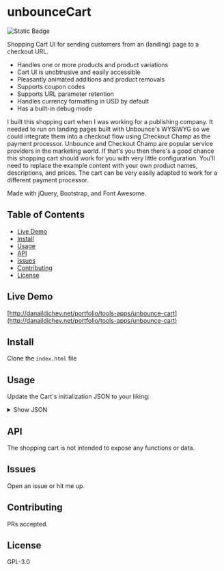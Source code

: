 # unbounceCart

![Static Badge](https://img.shields.io/badge/version-1-blue)

Shopping Cart UI for sending customers from an (landing) page to a checkout URL.

-   Handles one or more products and product variations
-   Cart UI is unobtrusive and easily accessible
-   Pleasantly animated additions and product removals
-   Supports coupon codes
-   Supports URL parameter retention
-   Handles currency formatting in USD by default
-   Has a built-in debug mode

I built this shopping cart when I was working for a publishing company. It needed to run on landing pages built with Unbounce's WYSIWYG so we could integrate them into a checkout flow using Checkout Champ as the payment processor. Unbounce and Checkout Champ are popular service providers in the marketing world. If that's you then there's a good chance this shopping cart should work for you with very little configuration. You'll need to replace the example content with your own product names, descriptions, and prices. The cart can be very easily adapted to work for a different payment processor.

Made with jQuery, Bootstrap, and Font Awesome.

## Table of Contents

- [Live Demo](#live-demo)
- [Install](#install)
- [Usage](#usage)
- [API](#api)
- [Issues](#issues)
- [Contributing](#contributing)
- [License](#license)

## Live Demo
[http://danaildichev.net/portfolio/tools-apps/unbounce-cart](http://danaildichev.net/portfolio/tools-apps/unbounce-cart)

## Install

Clone the `index.html` file

## Usage

Update the Cart's initialization JSON to your liking:

<details>

<summary>Show JSON</summary>

```javascript
<script>

// shopping cart config on page load
/*
* ----------
* Initialize
*
* debug affects the checkout function. Set to true for on-page testing. Set to false to make the checkout button
* redirect the user to the checkout target URL
*
* checkout target url should be the base URL of where the browser will be forwarded (no params)
*
* funnelID come from CheckoutChamp CRM
*
* retainUrlParams passes incoming URL parameters to the checkout page
*
* suggested default cart status message is "You have 0 items in your cart"
*
* subtotal should be initialized to 0. i.e. user starts with no cost in cart
*
* coupon code and message are optional. If used both values must be text.
*
* totalQtyInCart is used to store/display the sum of all quantities of items in the cart
*
* ----------
* Cart Items
*
* keys must be unique. e.g. "Product1_PB" vs "Product1_HC". These labels are used in HTML attributes
*
* ids must be unique. e.g. the product ID in the CheckoutChamp CRM. These values are used in HTML attributes
*
* item name value should be unique
*
* item qty should be initialized to 0. i.e. user starts with no items in cart
*
* item's price value must be integer or decimal. Script handles formatting to display prices as USD in the Cart.
* HTML must be manually set up to match these values and formatting.
*
* imgSrc is the path to where the product image is hosted
*
* imgAlt is the alt text of that product's corresponding img element in the cart
*
* */
let Cart =
{
	"debug": true,
	// "debug": false,
	"checkOutTarget": "https://secure-checkout.your-domain.com/",
	"funnelID": "funnel-id", // e.g. "fid3-checkout"
	"retainUrlParams": true,
	"status": "You have 0 items in your cart",
	"subtotal": 0,
	"coupon": "TEST",
	"couponMessage": "This is a test coupon",
	"totalQtyInCart": 0,
	"items":
	{
		"Product1_PB":
		{
			"id": 999,
			"name": "Product 1 Paperback",
			"qty": 0,
			"price": 85,
			"imgSrc": "images/imgPH1.png",
			"imgAlt": "product 1 paperback"
		},
		"Product1_HC":
		{
			"id": 998,
			"name": "Product 1 Hardcover",
			"qty": 0,
			"price": 100,
			"imgSrc": "images/imgPH1.png",
			"imgAlt": "product 1 hardcover"
		},
		"Product2":
		{
			"id": 876,
			"name": "Product 2",
			"qty": 0,
			"price": 200,
			"imgSrc": "images/imgPH2.png",
			"imgAlt": "product 2"
		},
		"Product3":
		{
			"id": 765,
			"name": "Product 3",
			"qty": 0,
			"price": 300,
			"imgSrc": "images/imgPH3.png",
			"imgAlt": "product 3"
		},
	}
};
// end shopping cart config on page load

</script>
```

</details>

## API

The shopping cart is not intended to expose any functions or data.

## Issues

Open an issue or hit me up.

## Contributing

PRs accepted.

## License

GPL-3.0
